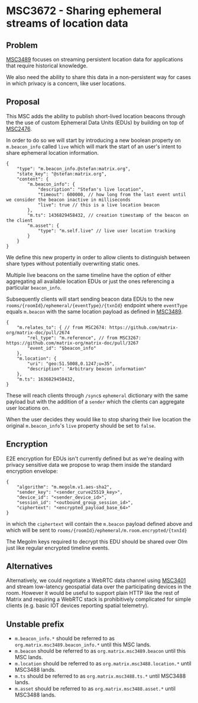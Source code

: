 # MSC3672 - Sharing ephemeral streams of location data

## Problem

[MSC3489](https://github.com/matrix-org/matrix-doc/blob/matthew/location-streaming/proposals/3489-location-streaming.md) 
focuses on streaming persistent location data for applications that require
historical knowledge. 

We also need the ability to share this data in a non-persistent way for cases in 
which privacy is a concern, like user locations.

## Proposal

This MSC adds the ability to publish short-lived location beacons through the 
the use of custom Ephemeral Data Units (EDUs) by building on top of [MSC2476](https://github.com/ananace/matrix-doc/blob/user-defined-edus/proposals/2477-user-defined-ephemeral-events.md).

In order to do so we will start by introducing a new boolean property on 
`m.beacon_info` called `live` which will mark the start of an user's 
intent to share ephemeral location information.

```json5
{
    "type": "m.beacon_info.@stefan:matrix.org",
    "state_key": "@stefan:matrix.org",
    "content": {
        "m.beacon_info": {
            "description": "Stefan's live location",
            "timeout": 600000, // how long from the last event until we consider the beacon inactive in milliseconds
            "live": true // this is a live location beacon
        },
        "m.ts": 1436829458432, // creation timestamp of the beacon on the client
        "m.asset": {
            "type": "m.self.live" // live user location tracking
        }
    }
}
```

We define this new property in order to allow clients to distinguish between 
share types without potentially overwriting static ones.

Multiple live beacons on the same timeline have the option of either aggregating
all available location EDUs or just the ones referencing a particular 
`beacon_info`.

Subsequently clients will start sending beacon data EDUs to the new 
`rooms/{roomId}/ephemeral/{eventType}/{txnId}` endpoint where `eventType` equals 
`m.beacon` with the same location payload as defined in [MSC3489](https://github.com/matrix-org/matrix-doc/blob/matthew/location-streaming/proposals/3489-location-streaming.md).


```json5
{
    "m.relates_to": { // from MSC2674: https://github.com/matrix-org/matrix-doc/pull/2674
        "rel_type": "m.reference", // from MSC3267: https://github.com/matrix-org/matrix-doc/pull/3267
        "event_id": "$beacon_info"
    },
    "m.location": {
        "uri": "geo:51.5008,0.1247;u=35",
        "description": "Arbitrary beacon information"
    },
    "m.ts": 1636829458432,
}
```

These will reach clients through `/sync`s `ephemeral` dictionary with the same 
payload but with the addition of a `sender` which the clients can aggregate user 
locations on.

When the user decides they would like to stop sharing their live location the 
original `m.beacon_info`'s `live` property should be set to `false`.

## Encryption

E2E encryption for EDUs isn't currently defined but as we're dealing with 
privacy sensitive data we propose to wrap them inside the standard encryption
envelope:

```json5
{
    "algorithm": "m.megolm.v1.aes-sha2",
    "sender_key": "<sender_curve25519_key>",
    "device_id": "<sender_device_id>",
    "session_id": "<outbound_group_session_id>",
    "ciphertext": "<encrypted_payload_base_64>"
}
```

in which the `ciphertext` will contain the `m.beacon` payload defined above and
which will be sent to `rooms/{roomId}/ephemeral/m.room.encrypted/{txnId}`

The Megolm keys required to decrypt this EDU should be shared over Olm just like
regular encrypted timeline events.

## Alternatives

Alternatively, we could negotiate a WebRTC data channel using [MSC3401](https://github.com/matrix-org/matrix-doc/blob/matthew/group-voip/proposals/3401-group-voip.md) and stream low-latency geospatial data over the 
participating devices in the room. However it would be useful to support plain 
HTTP like the rest of Matrix and requiring a WebRTC stack is prohibitively 
complicated for simple clients (e.g. basic IOT devices reporting spatial telemetry).

## Unstable prefix

 * `m.beacon_info.*` should be referred to as `org.matrix.msc3489.beacon_info.*` until this MSC lands.
 * `m.beacon` should be referred to as `org.matrix.msc3489.beacon` until this MSC lands.
 * `m.location` should be referred to as `org.matrix.msc3488.location.*` until MSC3488 lands.
 * `m.ts` should be referred to as `org.matrix.msc3488.ts.*` until MSC3488 lands.
 * `m.asset` should be referred to as `org.matrix.msc3488.asset.*` until MSC3488 lands.